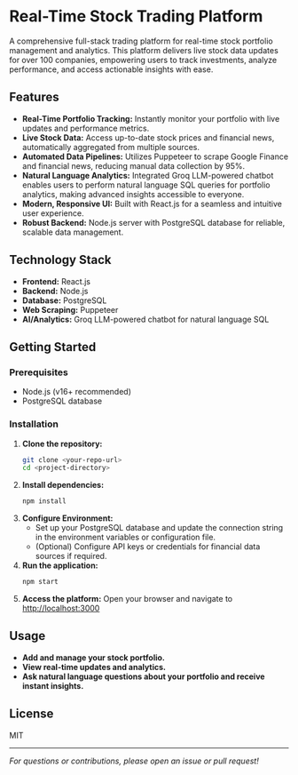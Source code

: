 # Real-Time Stock Trading Platform

A comprehensive full-stack trading platform for real-time stock portfolio management and analytics. This platform delivers live stock data updates for over 100 companies, empowering users to track investments, analyze performance, and access actionable insights with ease.

## Features

- **Real-Time Portfolio Tracking:** Instantly monitor your portfolio with live updates and performance metrics.
- **Live Stock Data:** Access up-to-date stock prices and financial news, automatically aggregated from multiple sources.
- **Automated Data Pipelines:** Utilizes Puppeteer to scrape Google Finance and financial news, reducing manual data collection by 95%.
- **Natural Language Analytics:** Integrated Groq LLM-powered chatbot enables users to perform natural language SQL queries for portfolio analytics, making advanced insights accessible to everyone.
- **Modern, Responsive UI:** Built with React.js for a seamless and intuitive user experience.
- **Robust Backend:** Node.js server with PostgreSQL database for reliable, scalable data management.

## Technology Stack

- **Frontend:** React.js
- **Backend:** Node.js
- **Database:** PostgreSQL
- **Web Scraping:** Puppeteer
- **AI/Analytics:** Groq LLM-powered chatbot for natural language SQL

## Getting Started

### Prerequisites

- Node.js (v16+ recommended)
- PostgreSQL database

### Installation

1. **Clone the repository:**
   ```bash
   git clone <your-repo-url>
   cd <project-directory>
   ```
2. **Install dependencies:**
   ```bash
   npm install
   ```
3. **Configure Environment:**
   - Set up your PostgreSQL database and update the connection string in the environment variables or configuration file.
   - (Optional) Configure API keys or credentials for financial data sources if required.
4. **Run the application:**
   ```bash
   npm start
   ```
5. **Access the platform:**
   Open your browser and navigate to [http://localhost:3000](http://localhost:3000)

## Usage

- **Add and manage your stock portfolio.**
- **View real-time updates and analytics.**
- **Ask natural language questions about your portfolio and receive instant insights.**

## License

MIT

---

_For questions or contributions, please open an issue or pull request!_
